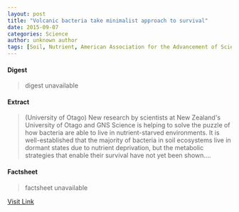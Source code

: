 ```yaml
---
layout: post
title: "Volcanic bacteria take minimalist approach to survival"
date: 2015-09-07
categories: Science
author: unknown author
tags: [Soil, Nutrient, American Association for the Advancement of Science, Organism, Bacteria, Microorganism, Biology, Organisms, Nature]
---
```



#### Digest
>digest unavailable

#### Extract
>(University of Otago) New research by scientists at New Zealand's University of Otago and GNS Science is helping to solve the puzzle of how bacteria are able to live in nutrient-starved environments. It is well-established that the majority of bacteria in soil ecosystems live in dormant states due to nutrient deprivation, but the metabolic strategies that enable their survival have not yet been shown....

#### Factsheet
>factsheet unavailable

[Visit Link](http://www.eurekalert.org/pub_releases/2015-08/uoo-vbt080315.php)


